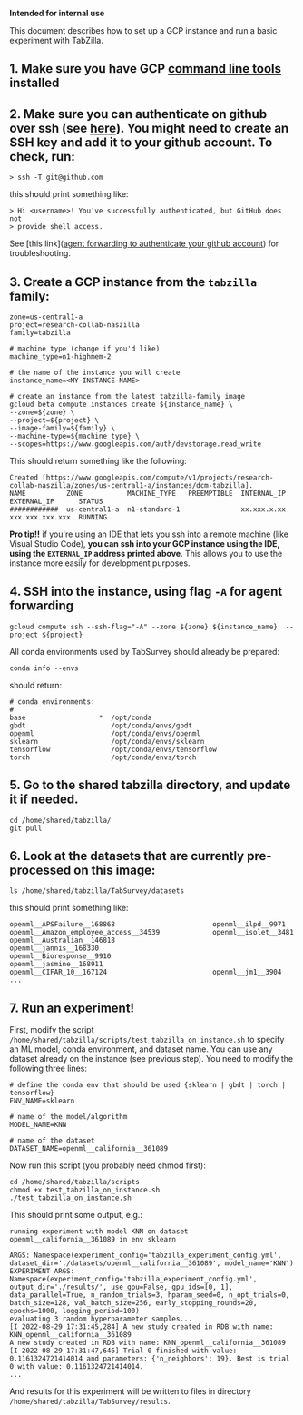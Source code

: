 **Intended for internal use** 

This document describes how to set up a GCP instance and run a basic experiment with TabZilla.

## 1. Make sure you have GCP [command line tools](https://cloud.google.com/sdk/gcloud) installed 

## 2. Make sure you can authenticate on github over ssh (see [here](https://docs.github.com/en/authentication/connecting-to-github-with-ssh/testing-your-ssh-connection)). You might need to create an SSH key and add it to your github account. To check, run:
```commandline
> ssh -T git@github.com
```

this should print something like:
```commandline
> Hi <username>! You've successfully authenticated, but GitHub does not
> provide shell access.
```

See [this link]([agent forwarding to authenticate your github account](https://docs.github.com/en/developers/overview/using-ssh-agent-forwarding)) for troubleshooting.

## 3. Create a GCP instance from the `tabzilla` family:

```
zone=us-central1-a
project=research-collab-naszilla
family=tabzilla

# machine type (change if you'd like)
machine_type=n1-highmem-2

# the name of the instance you will create
instance_name=<MY-INSTANCE-NAME>

# create an instance from the latest tabzilla-family image
gcloud beta compute instances create ${instance_name} \
--zone=${zone} \
--project=${project} \
--image-family=${family} \
--machine-type=${machine_type} \
--scopes=https://www.googleapis.com/auth/devstorage.read_write
```

This should return something like the following:

```
Created [https://www.googleapis.com/compute/v1/projects/research-collab-naszilla/zones/us-central1-a/instances/dcm-tabzilla].
NAME          ZONE           MACHINE_TYPE   PREEMPTIBLE  INTERNAL_IP  EXTERNAL_IP      STATUS
############  us-central1-a  n1-standard-1               xx.xxx.x.xx  xxx.xxx.xxx.xxx  RUNNING
```

**Pro tip!!** if you're using an IDE that lets you ssh into a remote machine (like Visual Studio Code), **you can ssh into your GCP instance using the IDE, using the `EXTERNAL_IP` address printed above**. This allows you to use the instance more easily for development purposes.

## 4. SSH into the instance, using flag `-A` for agent forwarding

```
gcloud compute ssh --ssh-flag="-A" --zone ${zone} ${instance_name}  --project ${project}
```

All conda environments used by TabSurvey should already be prepared:

```commandline
conda info --envs
```

should return:
```
# conda environments:
#
base                  *  /opt/conda
gbdt                     /opt/conda/envs/gbdt
openml                   /opt/conda/envs/openml
sklearn                  /opt/conda/envs/sklearn
tensorflow               /opt/conda/envs/tensorflow
torch                    /opt/conda/envs/torch
```

## 5. Go to the shared tabzilla directory, and update it if needed.

```commandline
cd /home/shared/tabzilla/
git pull
```

## 6. Look at the datasets that are currently pre-processed on this image:

```commandline
ls /home/shared/tabzilla/TabSurvey/datasets
```

this should print something like:

```
openml__APSFailure__168868                        openml__ilpd__9971
openml__Amazon_employee_access__34539             openml__isolet__3481
openml__Australian__146818                        openml__jannis__168330
openml__Bioresponse__9910                         openml__jasmine__168911
openml__CIFAR_10__167124                          openml__jm1__3904
...
```

## 7. Run an experiment!

First, modify the script `/home/shared/tabzilla/scripts/test_tabzilla_on_instance.sh` to specify an ML model, conda environment, and dataset name. You can use any dataset already on the instance (see previous step). You need to modify the following three lines:

```
# define the conda env that should be used {sklearn | gbdt | torch | tensorflow}
ENV_NAME=sklearn

# name of the model/algorithm
MODEL_NAME=KNN

# name of the dataset
DATASET_NAME=openml__california__361089
```

Now run this script (you probably need chmod first):

```commandline
cd /home/shared/tabzilla/scripts
chmod +x test_tabzilla_on_instance.sh
./test_tabzilla_on_instance.sh
```

This should print some output, e.g.:

```
running experiment with model KNN on dataset openml__california__361089 in env sklearn

ARGS: Namespace(experiment_config='tabzilla_experiment_config.yml', dataset_dir='./datasets/openml__california__361089', model_name='KNN')
EXPERIMENT ARGS: Namespace(experiment_config='tabzilla_experiment_config.yml', output_dir='./results/', use_gpu=False, gpu_ids=[0, 1], data_parallel=True, n_random_trials=3, hparam_seed=0, n_opt_trials=0, batch_size=128, val_batch_size=256, early_stopping_rounds=20, epochs=1000, logging_period=100)
evaluating 3 random hyperparameter samples...
[I 2022-08-29 17:31:45,284] A new study created in RDB with name: KNN_openml__california__361089
A new study created in RDB with name: KNN_openml__california__361089
[I 2022-08-29 17:31:47,646] Trial 0 finished with value: 0.1161324721414014 and parameters: {'n_neighbors': 19}. Best is trial 0 with value: 0.1161324721414014.
...
```

And results for this experiment will be written to files in directory `/home/shared/tabzilla/TabSurvey/results`.



